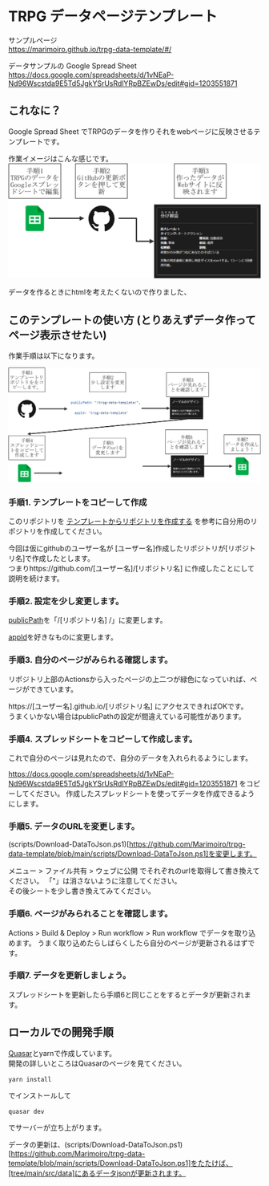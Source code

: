 # TRPG データページテンプレート

サンプルページ   
https://marimoiro.github.io/trpg-data-template/#/

データサンプルの Google Spread Sheet   
https://docs.google.com/spreadsheets/d/1vNEaP-Nd96Wscstda9E5Td5JgkYSrUsRdlYRpBZEwDs/edit#gid=1203551871

## これなに？

Google Spread Sheet でTRPGのデータを作りそれをwebページに反映させるテンプレートです。

作業イメージはこんな感じです。
![](doc/img/update.png)

データを作るときにhtmlを考えたくないので作りました、

## このテンプレートの使い方 (とりあえずデータ作ってページ表示させたい)

作業手順は以下になります。  

![](doc/img/get-start.png)

### 手順1. テンプレートをコピーして作成

このリポジトリを [テンプレートからリポジトリを作成する](https://docs.github.com/ja/repositories/creating-and-managing-repositories/creating-a-repository-from-a-template) を参考に自分用のリポジトリを作成してください。

今回は仮にgithubのユーザー名が [ユーザー名]作成したリポジトリが[リポジトリ名]で作成したとします。  
つまりhttps://github.com/[ユーザー名]/[リポジトリ名] に作成したことにして説明を続けます。

### 手順2. 設定を少し変更します。

[publicPath](https://github.com/Marimoiro/trpg-data-template/blob/main/quasar.config.js#L70)を「/[リポジトリ名] /」に変更します。

[appId]([https://github.com/Marimoiro/trpg-data-template/blob/main/quasar.config.js#L199C17-L199C35](https://github.com/Marimoiro/trpg-data-template/blob/main/quasar.config.js#L199))を好きなものに変更します。

### 手順3. 自分のページがみられる確認します。

リポジトリ上部のActionsから入ったページの上二つが緑色になっていれば、ページができています。

https://[ユーザー名].github.io/[リポジトリ名] にアクセスできればOKです。  
うまくいかない場合はpublicPathの設定が間違えている可能性があります。

### 手順4. スプレッドシートをコピーして作成します。

これで自分のページは見れたので、自分のデータを入れられるようにします。

https://docs.google.com/spreadsheets/d/1vNEaP-Nd96Wscstda9E5Td5JgkYSrUsRdlYRpBZEwDs/edit#gid=1203551871 をコピーしてください。
作成したスプレッドシートを使ってデータを作成できるようにします。

### 手順5. データのURLを変更します。

(scripts/Download-DataToJson.ps1)[https://github.com/Marimoiro/trpg-data-template/blob/main/scripts/Download-DataToJson.ps1]を変更します。

メニュー > ファイル共有 > ウェブに公開 でそれぞれのurlを取得して書き換えてください。 「"」は消さないように注意してください。  
その後シートを少し書き換えてみてください。

### 手順6. ページがみられることを確認します。

Actions > Build & Deploy > Run workflow > Run workflow でデータを取り込めます。
うまく取り込めたらしばらくしたら自分のページが更新されるはずです。

### 手順7. データを更新しましょう。

スプレッドシートを更新したら手順6と同じことをするとデータが更新されます。


## ローカルでの開発手順

[Quasar](https://quasar.dev/)とyarnで作成しています。  
開発の詳しいところはQuasarのページを見てください。

```
yarn install 
```

でインストールして

```
quasar dev
```

でサーバーが立ち上がります。

データの更新は、(scripts/Download-DataToJson.ps1)[https://github.com/Marimoiro/trpg-data-template/blob/main/scripts/Download-DataToJson.ps1]をたたけば、[tree/main/src/data]にあるデータjsonが更新されます。



